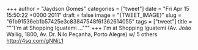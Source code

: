 
+++
author = "Jaydson Gomes"
categories = ["tweet"]
date = "Fri Apr 15 15:50:22 +0000 2011"
draft = false
image = "{TWEET_IMAGE}"
slug = "61b91536eb1b57425e3c83847548f6f362614055"
tags = ["tweet"]
title = """I'm at Shopping Iguatemi ..."""
+++
I'm at Shopping Iguatemi (Av. João Wallig, 1800, Av. Dr. Nilo Peçanha, Porto Alegre) w/ 5 others http://4sq.com/gNNiL1

